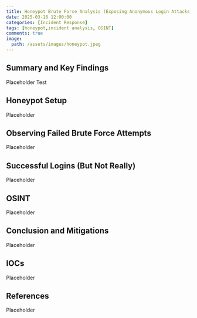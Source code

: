 ```yaml
---
title: Honeypot Brute Force Analysis (Exposing Anonymous Login Attacks)
date: 2025-03-16 12:00:00
categories: [Incident Response]
tags: [honeypot,incident analysis, OSINT]
comments: true
image:
  path: /assets/images/honeypot.jpeg
---
```


## Summary and Key Findings
Placeholder Test

## Honeypot Setup
Placeholder

## Observing Failed Brute Force Attempts
Placeholder

## Successful Logins (But Not Really)
Placeholder

## OSINT
Placeholder

## Conclusion and Mitigations
Placeholder

## IOCs
Placeholder

## References
Placeholder
